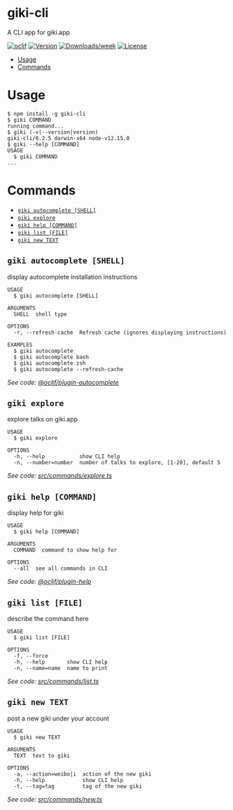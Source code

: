 giki-cli
========

A CLI app for giki.app

[![oclif](https://img.shields.io/badge/cli-oclif-brightgreen.svg)](https://oclif.io)
[![Version](https://img.shields.io/npm/v/giki-cli.svg)](https://npmjs.org/package/giki-cli)
[![Downloads/week](https://img.shields.io/npm/dw/giki-cli.svg)](https://npmjs.org/package/giki-cli)
[![License](https://img.shields.io/npm/l/giki-cli.svg)](https://github.com/jwenjian/giki-cli/blob/master/package.json)

<!-- toc -->
* [Usage](#usage)
* [Commands](#commands)
<!-- tocstop -->
# Usage
<!-- usage -->
```sh-session
$ npm install -g giki-cli
$ giki COMMAND
running command...
$ giki (-v|--version|version)
giki-cli/0.2.5 darwin-x64 node-v12.15.0
$ giki --help [COMMAND]
USAGE
  $ giki COMMAND
...
```
<!-- usagestop -->
# Commands
<!-- commands -->
* [`giki autocomplete [SHELL]`](#giki-autocomplete-shell)
* [`giki explore`](#giki-explore)
* [`giki help [COMMAND]`](#giki-help-command)
* [`giki list [FILE]`](#giki-list-file)
* [`giki new TEXT`](#giki-new-text)

## `giki autocomplete [SHELL]`

display autocomplete installation instructions

```
USAGE
  $ giki autocomplete [SHELL]

ARGUMENTS
  SHELL  shell type

OPTIONS
  -r, --refresh-cache  Refresh cache (ignores displaying instructions)

EXAMPLES
  $ giki autocomplete
  $ giki autocomplete bash
  $ giki autocomplete zsh
  $ giki autocomplete --refresh-cache
```

_See code: [@oclif/plugin-autocomplete](https://github.com/oclif/plugin-autocomplete/blob/v0.2.0/src/commands/autocomplete/index.ts)_

## `giki explore`

explore talks on giki.app

```
USAGE
  $ giki explore

OPTIONS
  -h, --help           show CLI help
  -n, --number=number  number of talks to explore, [1-20], default 5
```

_See code: [src/commands/explore.ts](https://github.com/jwenjian/giki-cli/blob/v0.2.5/src/commands/explore.ts)_

## `giki help [COMMAND]`

display help for giki

```
USAGE
  $ giki help [COMMAND]

ARGUMENTS
  COMMAND  command to show help for

OPTIONS
  --all  see all commands in CLI
```

_See code: [@oclif/plugin-help](https://github.com/oclif/plugin-help/blob/v3.1.0/src/commands/help.ts)_

## `giki list [FILE]`

describe the command here

```
USAGE
  $ giki list [FILE]

OPTIONS
  -f, --force
  -h, --help       show CLI help
  -n, --name=name  name to print
```

_See code: [src/commands/list.ts](https://github.com/jwenjian/giki-cli/blob/v0.2.5/src/commands/list.ts)_

## `giki new TEXT`

post a new giki under your account

```
USAGE
  $ giki new TEXT

ARGUMENTS
  TEXT  text to giki

OPTIONS
  -a, --action=weibo|i  action of the new giki
  -h, --help            show CLI help
  -t, --tag=tag         tag of the new giki
```

_See code: [src/commands/new.ts](https://github.com/jwenjian/giki-cli/blob/v0.2.5/src/commands/new.ts)_
<!-- commandsstop -->
